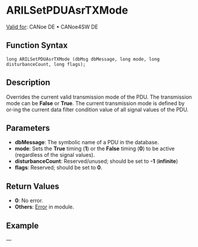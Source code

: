 # ARILSetPDUAsrTXMode

[Valid for](../../../Shared/FeatureAvailability.md): CANoe DE • CANoe4SW DE

## Function Syntax

```plaintext
long ARILSetPDUAsrTXMode (dbMsg dbMessage, long mode, long disturbanceCount, long flags);
```

## Description

Overrides the current valid transmission mode of the PDU. The transmission mode can be **False** or **True**. The current transmission mode is defined by or-ing the current data filter condition value of all signal values of the PDU.

## Parameters

- **dbMessage**: The symbolic name of a PDU in the database.
- **mode**: Sets the **True** timing (**1**) or the **False** timing (**0**) to be active (regardless of the signal values).
- **disturbanceCount**: Reserved/unused; should be set to **-1** (**infinite**)
- **flags**: Reserved; should be set to **0**.

## Return Values

- **0**: No error.
- **Others**: [Error](../../../CANoeCANalyzer/LibrariesPackages/AUTOSARpduIL/AUTOSARpduILReturnCodes.md) in module.

## Example

—
